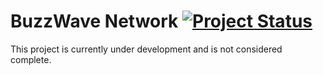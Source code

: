 # BuzzWave Network [![Project Status](https://img.shields.io/badge/status-work_in_progress-orange.svg)](https://github.com/yourusername/yourproject)

This project is currently under development and is not considered complete.
